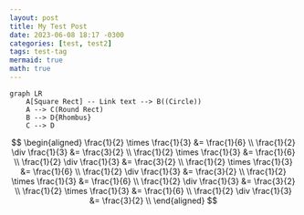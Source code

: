 ```yaml
---
layout: post
title: My Test Post
date: 2023-06-08 18:17 -0300
categories: [test, test2]
tags: test-tag
mermaid: true
math: true
---
```


```mermaid
graph LR
    A[Square Rect] -- Link text --> B((Circle))
    A --> C(Round Rect)
    B --> D{Rhombus}
    C --> D
```

$$
\begin{aligned}
\frac{1}{2} \times \frac{1}{3} &= \frac{1}{6} \\
\frac{1}{2} \div \frac{1}{3} &= \frac{3}{2} \\
\frac{1}{2} \times \frac{1}{3} &= \frac{1}{6} \\
\frac{1}{2} \div \frac{1}{3} &= \frac{3}{2} \\
\frac{1}{2} \times \frac{1}{3} &= \frac{1}{6} \\
\frac{1}{2} \div \frac{1}{3} &= \frac{3}{2} \\
\frac{1}{2} \times \frac{1}{3} &= \frac{1}{6} \\
\frac{1}{2} \div \frac{1}{3} &= \frac{3}{2} \\
\frac{1}{2} \times \frac{1}{3} &= \frac{1}{6} \\
\frac{1}{2} \div \frac{1}{3} &= \frac{3}{2} \\
\end{aligned}
$$

```mermaid